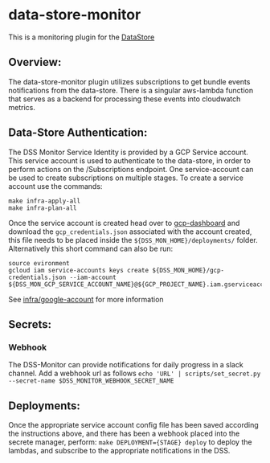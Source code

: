 #  data-store-monitor

This is a monitoring plugin for the [DataStore](https://github.com/HumanCellAtlas/data-store)

## Overview:
The data-store-monitor plugin utilizes subscriptions to get bundle events notifications from the data-store.
There is a singular aws-lambda function that serves as a backend for processing these events into cloudwatch metrics.


## Data-Store Authentication:
The DSS Monitor Service Identity is provided by a GCP Service account. This service account is used to authenticate to the data-store, in order
to perform actions on the /Subscriptions endpoint. One service-account can be used to create subscriptions on multiple stages. 
To create a service account use the commands:
```
make infra-apply-all
make infra-plan-all
```
Once the service account is created head over to [gcp-dashboard](https://console.developers.google.com/) and download the
`gcp_credentials.json` associated with the account created, this file needs to be placed inside the `${DSS_MON_HOME}/deployments/` folder.
Alternatively this short command can also be run:
```
source evironment
gcloud iam service-accounts keys create ${DSS_MON_HOME}/gcp-credentials.json --iam-account ${DSS_MON_GCP_SERVICE_ACCOUNT_NAME}@${GCP_PROJECT_NAME}.iam.gserviceaccount.com
```
See [infra/google-account](infra/google-account) for more information

## Secrets:

### Webhook
The DSS-Monitor can provide notifications for daily progress in a slack channel. Add a webhook url as follows
	`echo 'URL' | scripts/set_secret.py --secret-name $DSS_MONITOR_WEBHOOK_SECRET_NAME` 
	
## Deployments:

Once the appropriate service account config file has been saved according the instructions above, and there has been a
webhook placed into the secrete manager, perform:
`make DEPLOYMENT={STAGE} deploy`
to deploy the lambdas, and subscribe to the appropriate notifications in the DSS.